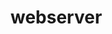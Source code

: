 

# webserver

<link href="./pagefind/pagefind-ui.css" rel="stylesheet">
<script src="./pagefind/pagefind-ui.js" type="text/javascript"></script>
<div id="search"></div>
<script>
const u = URL.parse(window.location.href);
const basePath = u.pathname.replace(/search.html$/g, '');

// Function to extract query parameters from the URL
function getQueryParam(name) {
  const urlParams = new URLSearchParams(window.location.search);
  return urlParams.get(name);
}

// Extract the query parameter
const searchQuery = getQueryParam('q');

window.addEventListener('DOMContentLoaded', (event) => {
    const searchUI = new PagefindUI({ 
            element: "#search",
            baseUrl: basePath
    });
    if (searchQuery) {
        searchUI.triggerSearch(searchQuery);
    }
});
</script>
